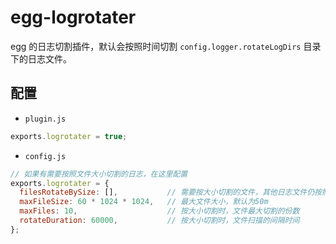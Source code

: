 # egg-logrotater

egg 的日志切割插件，默认会按照时间切割 `config.logger.rotateLogDirs` 目录下的日志文件。

## 配置

- `plugin.js`

```js
exports.logrotater = true;
```

- `config.js`

```js
// 如果有需要按照文件大小切割的日志，在这里配置
exports.logrotater = {
  filesRotateBySize: [],           // 需要按大小切割的文件，其他日志文件仍按照通常方式切割
  maxFileSize: 60 * 1024 * 1024,   // 最大文件大小，默认为50m
  maxFiles: 10,                    // 按大小切割时，文件最大切割的份数
  rotateDuration: 60000,           // 按大小切割时，文件扫描的间隔时间
};
```